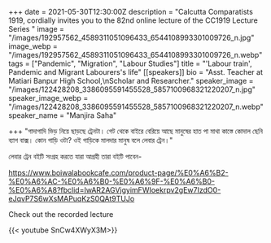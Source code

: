 +++
date = 2021-05-30T12:30:00Z
description = "Calcutta Comparatists 1919, cordially invites you to the 82nd online lecture of the CC1919 Lecture Series "
image = "/images/192957562_4589311051096433_6544108993301009726_n.jpg"
image_webp = "/images/192957562_4589311051096433_6544108993301009726_n.webp"
tags = ["Pandemic", "Migration", "Labour Studies"]
title = "'Labour train', Pandemic and Migrant Labourers's life"
[[speakers]]
bio = "Asst. Teacher at Matiari Banpur High School,\nScholar and Researcher."
speaker_image = "/images/122428208_3386095591455528_5857100968321220207_n.jpg"
speaker_image_webp = "/images/122428208_3386095591455528_5857100968321220207_n.webp"
speaker_name = "Manjira Saha"

+++
"গাদাগাদি ভিড় নিয়ে ছাড়ছে ট্রেনটা। গেট থেকে বাইরে বেরিয়ে আছে মানুষের হাত পা মাথা কাস্তে কোদাল ছেনি ব্যাগ বাক্স। কোন গাড়ি ওটা? ওই গাড়িকে মালদার মানুষ বলে লেবার ট্রেন।"

লেবার ট্রেন বইটি সংগ্রহ করতে যারা আগ্রহী তারা বইটি পাবেন-

https://www.boiwalabookcafe.com/product-page/%E0%A6%B2-%E0%A6%AC-%E0%A6%B0-%E0%A6%9F-%E0%A6%B0-%E0%A6%A8?fbclid=IwAR2AGVjgyimFWIoekrpv2gEw7IzdO0-eJqvP7S6wXsMAPuqKzS0QAt9TUJo

Check out the recorded lecture

{{< youtube SnCw4XWyX3M>}}
